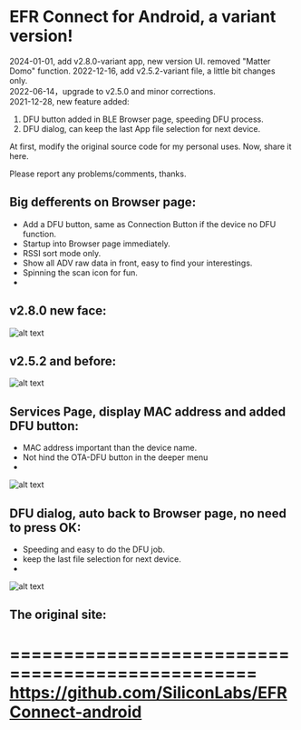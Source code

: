 # EFR Connect for Android,  a variant version!

2024-01-01, add v2.8.0-variant app, new version UI. removed "Matter Domo" function.
2022-12-16, add v2.5.2-variant file, a little bit changes only.  
2022-06-14，upgrade to v2.5.0 and minor corrections.  
2021-12-28, new feature added:  
1. DFU button added in BLE Browser page, speeding DFU process.  
2. DFU dialog, can keep the last App file selection for next device.  

At first, modify the original source code for my personal uses. Now, share it here.

Please report any problems/comments, thanks.


## Big defferents on Browser page:  
 - Add a DFU button, same as Connection Button if the device no DFU function. 
 - Startup into Browser page immediately.
 - RSSI sort mode only.
 - Show all ADV raw data in front, easy to find your interestings.
 - Spinning the scan icon for fun.
 - 
 
 ## v2.8.0 new face:
 ![alt text](https://github.com/RadioOperator/EFRConnect-android-variant/blob/main/Screenshot-4.jpg)
 
 ## v2.5.2 and before:
![alt text](https://github.com/RadioOperator/EFRConnect-android-variant/blob/main/Screenshot-1.jpg)

## Services Page, display MAC address and added DFU button:
 - MAC address important than the device name.
 - Not hind the OTA-DFU button in the deeper menu
 - 
![alt text](https://github.com/RadioOperator/EFRConnect-android-variant/blob/main/Screenshot-2.jpg)

## DFU dialog, auto back to Browser page, no need to press OK:
 - Speeding and easy to do the DFU job.
 - keep the last file selection for next device.
 - 
![alt text](https://github.com/RadioOperator/EFRConnect-android-variant/blob/main/Screenshot-3.jpg)


## The original site:
=================================================
https://github.com/SiliconLabs/EFRConnect-android
=================================================
